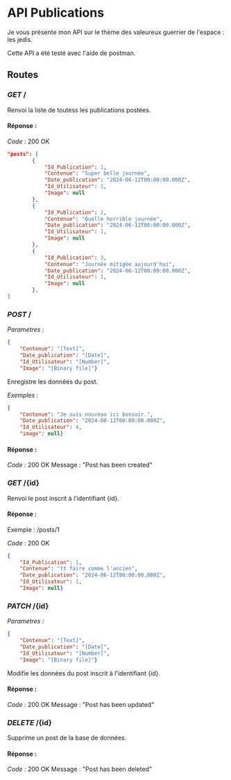 # API Publications

Je vous présente mon API sur le thème des valeureux guerrier de l'espace : les jedis.

Cette API a été testé avec l'aide de postman.

## Routes

### *GET* /
Renvoi la liste de toutess les publications postées.

#### Réponse : 
*Code :* 200 OK
```json
"posts": [
        {
            "Id_Publication": 1,
            "Contenue": "Super belle journée",
            "Date_publication": "2024-06-12T00:00:00.000Z",
            "Id_Utilisateur": 1,
            "Image": null
        },
        {
            "Id_Publication": 2,
            "Contenue": "Quelle horrible journée",
            "Date_publication": "2024-06-12T00:00:00.000Z",
            "Id_Utilisateur": 1,
            "Image": null
        },
        {
            "Id_Publication": 3,
            "Contenue": "Journée mitigée aujourd'hui",
            "Date_publication": "2024-06-12T00:00:00.000Z",
            "Id_Utilisateur": 1,
            "Image": null
        },
]
```

### *POST* /
*Parametres :*
```json
{
    "Contenue": "[Text]",
    "Date_publication": "[Date]",
    "Id_Utilisateur": "[Number]",
    "Image": "[Binary file]"}
```

Enregistre les données du post.

*Exemples :*
```json
{
    "Contenue": "Je suis nouveau ici bonsoir.",
    "Date_publication": "2024-08-12T00:00:00.000Z",
    "Id_Utilisateur": 4,
    "image": null}
```

#### Réponse : 
*Code :* 200 OK Message : "Post has been created"

### *GET* /{id}
Renvoi le post inscrit à l'identifiant {id}.

#### Réponse :
Exemple : /posts/1

*Code :* 200 OK
```json
{
    "Id_Publication": 1,
    "Contenue": "tt faire comme l'ancien",
    "Date_publication": "2024-06-12T00:00:00.000Z",
    "Id_Utilisateur": 1,
    "Image": null}
```

### *PATCH* /{id}
*Parametres :*
```json
{
    "Contenue": "[Text]",
    "Date_publication": "[Date]",
    "Id_Utilisateur": "[Number]",
    "Image": "[Binary file]"}
```

Modifie les données du post inscrit à l'identifiant {id}.

#### Réponse :
*Code :* 200 OK Message : "Post has been updated"

### *DELETE* /{id}
Supprime un post de la base de données.


#### Réponse :
*Code :* 200 OK Message : "Post has been deleted"
